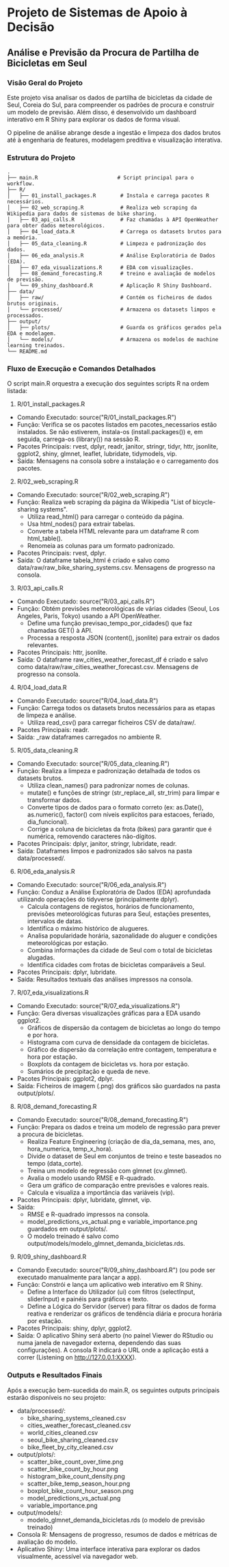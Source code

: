 # Projeto de Sistemas de Apoio à Decisão

## Análise e Previsão da Procura de Partilha de Bicicletas em Seul

### Visão Geral do Projeto

Este projeto visa analisar os dados de partilha de bicicletas da cidade de Seul, Coreia do Sul, para compreender os padrões de procura e construir um modelo de previsão. Além disso, é desenvolvido um dashboard interativo em R Shiny para explorar os dados de forma visual.

O pipeline de análise abrange desde a ingestão e limpeza dos dados brutos até à engenharia de features, modelagem preditiva e visualização interativa.

### Estrutura do Projeto
```
.
├── main.R                          # Script principal para o workflow.
├── R/
│   ├── 01_install_packages.R        # Instala e carrega pacotes R necessários.
│   ├── 02_web_scraping.R            # Realiza web scraping da Wikipedia para dados de sistemas de bike sharing.
│   ├── 03_api_calls.R               # Faz chamadas à API OpenWeather para obter dados meteorológicos.
│   ├── 04_load_data.R               # Carrega os datasets brutos para a memória.
│   ├── 05_data_cleaning.R           # Limpeza e padronização dos dados.
│   ├── 06_eda_analysis.R            # Análise Exploratória de Dados (EDA).
│   ├── 07_eda_visualizations.R      # EDA com visualizações.
│   ├── 08_demand_forecasting.R      # treino e avaliação de modelos de previsão.
│   └── 09_shiny_dashboard.R         # Aplicação R Shiny Dashboard.
├── data/
│   ├── raw/                         # Contém os ficheiros de dados brutos originais.
│   └── processed/                   # Armazena os datasets limpos e processados.
├── output/
│   ├── plots/                       # Guarda os gráficos gerados pela EDA e modelagem.
│   └── models/                      # Armazena os modelos de machine learning treinados.
└── README.md
```
### Fluxo de Execução e Comandos Detalhados

O script main.R orquestra a execução dos seguintes scripts R na ordem listada:

1. R/01_install_packages.R

* Comando Executado: source("R/01_install_packages.R")
* Função: Verifica se os pacotes listados em pacotes_necessarios estão instalados. Se não estiverem, instala-os (install.packages()) e, em seguida, carrega-os (library()) na sessão R.
* Pacotes Principais: rvest, dplyr, readr, janitor, stringr, tidyr, httr, jsonlite, ggplot2, shiny, glmnet, leaflet, lubridate, tidymodels, vip.
* Saída: Mensagens na consola sobre a instalação e o carregamento dos pacotes.

2. R/02_web_scraping.R

* Comando Executado: source("R/02_web_scraping.R")
* Função: Realiza web scraping da página da Wikipedia "List of bicycle-sharing systems".
    * Utiliza read_html() para carregar o conteúdo da página.
    * Usa html_nodes() para extrair tabelas.
    * Converte a tabela HTML relevante para um dataframe R com html_table().
    * Renomeia as colunas para um formato padronizado.
* Pacotes Principais: rvest, dplyr.
* Saída: O dataframe tabela_html é criado e salvo como data/raw/raw_bike_sharing_systems.csv. Mensagens de progresso na consola.

3. R/03_api_calls.R

* Comando Executado: source("R/03_api_calls.R")
* Função: Obtém previsões meteorológicas de várias cidades (Seoul, Los Angeles, Paris, Tokyo) usando a API OpenWeather.
    * Define uma função previsao_tempo_por_cidades() que faz chamadas GET() à API.
    * Processa a resposta JSON (content(), jsonlite) para extrair os dados relevantes.
* Pacotes Principais: httr, jsonlite.
* Saída: O dataframe raw_cities_weather_forecast_df é criado e salvo como data/raw/raw_cities_weather_forecast.csv. Mensagens de progresso na consola.

4. R/04_load_data.R

* Comando Executado: source("R/04_load_data.R")
* Função: Carrega todos os datasets brutos necessários para as etapas de limpeza e análise.
    * Utiliza read_csv() para carregar ficheiros CSV de data/raw/.
* Pacotes Principais: readr.
* Saída: _raw dataframes carregados no ambiente R.

5. R/05_data_cleaning.R

* Comando Executado: source("R/05_data_cleaning.R")
* Função: Realiza a limpeza e padronização detalhada de todos os datasets brutos.
    * Utiliza clean_names() para padronizar nomes de colunas.
    * mutate() e funções de stringr (str_replace_all, str_trim) para limpar e transformar dados.
    * Converte tipos de dados para o formato correto (ex: as.Date(), as.numeric(), factor() com níveis explícitos para estacoes, feriado, dia_funcional).
    * Corrige a coluna de bicicletas da frota (bikes) para garantir que é numérica, removendo caracteres não-dígitos.
* Pacotes Principais: dplyr, janitor, stringr, lubridate, readr.
* Saída: Dataframes limpos e padronizados são salvos na pasta data/processed/.

6. R/06_eda_analysis.R

* Comando Executado: source("R/06_eda_analysis.R")
* Função: Conduz a Análise Exploratória de Dados (EDA) aprofundada utilizando operações do tidyverse (principalmente dplyr).
    * Calcula contagens de registos, horários de funcionamento, previsões meteorológicas futuras para Seul, estações presentes, intervalos de datas.
    * Identifica o máximo histórico de alugueres.
    * Analisa popularidade horária, sazonalidade do aluguer e condições meteorológicas por estação.
    * Combina informações da cidade de Seul com o total de bicicletas alugadas.
    * Identifica cidades com frotas de bicicletas comparáveis a Seul.
* Pacotes Principais: dplyr, lubridate.
* Saída: Resultados textuais das análises impressos na consola.

7. R/07_eda_visualizations.R

* Comando Executado: source("R/07_eda_visualizations.R")
* Função: Gera diversas visualizações gráficas para a EDA usando ggplot2.
    * Gráficos de dispersão da contagem de bicicletas ao longo do tempo e por hora.
    * Histograma com curva de densidade da contagem de bicicletas.
    * Gráfico de dispersão da correlação entre contagem, temperatura e hora por estação.
    * Boxplots da contagem de bicicletas vs. hora por estação.
    * Sumários de precipitação e queda de neve.
* Pacotes Principais: ggplot2, dplyr.
* Saída: Ficheiros de imagem (.png) dos gráficos são guardados na pasta output/plots/.

8. R/08_demand_forecasting.R

* Comando Executado: source("R/08_demand_forecasting.R")
* Função: Prepara os dados e treina um modelo de regressão para prever a procura de bicicletas.
    * Realiza Feature Engineering (criação de dia_da_semana, mes, ano, hora_numerica, temp_x_hora).
    * Divide o dataset de Seul em conjuntos de treino e teste baseados no tempo (data_corte).
    * Treina um modelo de regressão com glmnet (cv.glmnet).
    * Avalia o modelo usando RMSE e R-quadrado.
    * Gera um gráfico de comparação entre previsões e valores reais.
    * Calcula e visualiza a importância das variáveis (vip).
* Pacotes Principais: dplyr, lubridate, glmnet, vip.
* Saída:
    * RMSE e R-quadrado impressos na consola.
    * model_predictions_vs_actual.png e variable_importance.png guardados em output/plots/.
    * O modelo treinado é salvo como output/models/modelo_glmnet_demanda_bicicletas.rds.

9. R/09_shiny_dashboard.R

* Comando Executado: source("R/09_shiny_dashboard.R") (ou pode ser executado manualmente para lançar a app).
* Função: Constrói e lança um aplicativo web interativo em R Shiny.
    * Define a Interface do Utilizador (ui) com filtros (selectInput, sliderInput) e painéis para gráficos e texto.
    * Define a Lógica do Servidor (server) para filtrar os dados de forma reativa e renderizar os gráficos de tendência diária e procura horária por estação.
* Pacotes Principais: shiny, dplyr, ggplot2.
* Saída: O aplicativo Shiny será aberto (no painel Viewer do RStudio ou numa janela de navegador externa, dependendo das suas configurações). A consola R indicará o URL onde a aplicação está a correr (Listening on http://127.0.0.1:XXXX).

### Outputs e Resultados Finais

Após a execução bem-sucedida do main.R, os seguintes outputs principais estarão disponíveis no seu projeto:

* data/processed/:
    * bike_sharing_systems_cleaned.csv
    * cities_weather_forecast_cleaned.csv
    * world_cities_cleaned.csv
    * seoul_bike_sharing_cleaned.csv
    * bike_fleet_by_city_cleaned.csv
* output/plots/:
    * scatter_bike_count_over_time.png
    * scatter_bike_count_by_hour.png
    * histogram_bike_count_density.png
    * scatter_bike_temp_season_hour.png
    * boxplot_bike_count_hour_season.png
    * model_predictions_vs_actual.png
    * variable_importance.png
* output/models/:
    * modelo_glmnet_demanda_bicicletas.rds (o modelo de previsão treinado)
* Consola R: Mensagens de progresso, resumos de dados e métricas de avaliação do modelo.
* Aplicativo Shiny: Uma interface interativa para explorar os dados visualmente, acessível via navegador web.
